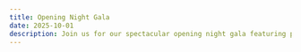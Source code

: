 ```yaml
---
title: Opening Night Gala
date: 2025-10-01
description: Join us for our spectacular opening night gala featuring performances from all our artists.
---
```

